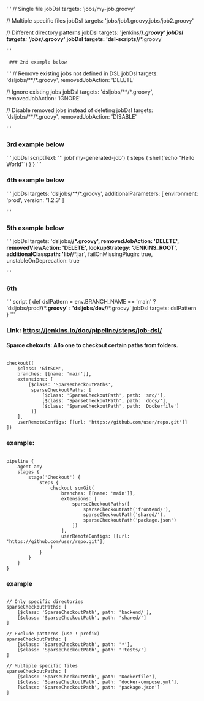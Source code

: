 

'''
// Single file
jobDsl targets: 'jobs/my-job.groovy'

// Multiple specific files
jobDsl targets: 'jobs/job1.groovy,jobs/job2.groovy'

// Different directory patterns
jobDsl targets: 'jenkins/**/*.groovy'
jobDsl targets: 'jobs/*.groovy'
jobDsl targets: 'dsl-scripts/**/*.groovy'

'''

     ### 2nd example below

'''
// Remove existing jobs not defined in DSL
jobDsl targets: 'dsljobs/**/*.groovy',
       removedJobAction: 'DELETE'

// Ignore existing jobs
jobDsl targets: 'dsljobs/**/*.groovy',
       removedJobAction: 'IGNORE'

// Disable removed jobs instead of deleting
jobDsl targets: 'dsljobs/**/*.groovy',
       removedJobAction: 'DISABLE'

'''

### 3rd example below

'''
jobDsl scriptText: '''
    job('my-generated-job') {
        steps {
            shell('echo "Hello World"')
        }
    }
'''

### 4th example below

'''
jobDsl targets: 'dsljobs/**/*.groovy',
       additionalParameters: [
           environment: 'prod',
           version: '1.2.3'
       ]

'''

### 5th example below

'''
jobDsl targets: 'dsljobs/**/*.groovy',
       removedJobAction: 'DELETE',
       removedViewAction: 'DELETE',
       lookupStrategy: 'JENKINS_ROOT',
       additionalClasspath: 'lib/**/*.jar',
       failOnMissingPlugin: true,
       unstableOnDeprecation: true

'''

### 6th

'''
script {
    def dslPattern = env.BRANCH_NAME == 'main' ? 'dsljobs/prod/**/*.groovy' : 'dsljobs/dev/**/*.groovy'
    jobDsl targets: dslPattern
}
'''

### Link: https://jenkins.io/doc/pipeline/steps/job-dsl/

#### Sparce chekouts: Allo one to checkout certain paths from folders.

```

checkout([
    $class: 'GitSCM',
    branches: [[name: 'main']],
    extensions: [
        [$class: 'SparseCheckoutPaths', 
         sparseCheckoutPaths: [
             [$class: 'SparseCheckoutPath', path: 'src/'],
             [$class: 'SparseCheckoutPath', path: 'docs/'],
             [$class: 'SparseCheckoutPath', path: 'Dockerfile']
         ]]
    ],
    userRemoteConfigs: [[url: 'https://github.com/user/repo.git']]
])
```
### example:

```

pipeline {
    agent any
    stages {
        stage('Checkout') {
            steps {
                checkout scmGit(
                    branches: [[name: 'main']],
                    extensions: [
                        sparseCheckoutPaths([
                            sparseCheckoutPath('frontend/'),
                            sparseCheckoutPath('shared/'),
                            sparseCheckoutPath('package.json')
                        ])
                    ],
                    userRemoteConfigs: [[url: 'https://github.com/user/repo.git']]
                )
            }
        }
    }
}
```

### example

```

// Only specific directories
sparseCheckoutPaths: [
    [$class: 'SparseCheckoutPath', path: 'backend/'],
    [$class: 'SparseCheckoutPath', path: 'shared/']
]

// Exclude patterns (use ! prefix)
sparseCheckoutPaths: [
    [$class: 'SparseCheckoutPath', path: '*'],
    [$class: 'SparseCheckoutPath', path: '!tests/']
]

// Multiple specific files
sparseCheckoutPaths: [
    [$class: 'SparseCheckoutPath', path: 'Dockerfile'],
    [$class: 'SparseCheckoutPath', path: 'docker-compose.yml'],
    [$class: 'SparseCheckoutPath', path: 'package.json']
]
```